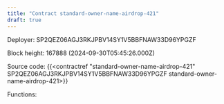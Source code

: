 ```yaml
---
title: "Contract standard-owner-name-airdrop-421"
draft: true
---
```

Deployer: SP2QEZ06AGJ3RKJPBV14SY1V5BBFNAW33D96YPGZF


 



Block height: 167888 (2024-09-30T05:45:26.000Z)

Source code: {{<contractref "standard-owner-name-airdrop-421" SP2QEZ06AGJ3RKJPBV14SY1V5BBFNAW33D96YPGZF standard-owner-name-airdrop-421>}}

Functions:


